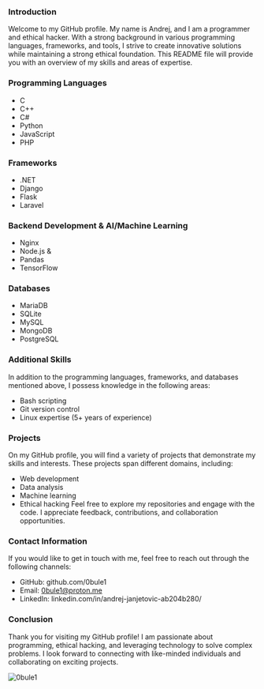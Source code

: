 ### Introduction
Welcome to my GitHub profile. My name is Andrej, and I am a programmer and ethical hacker. With a strong background in various programming languages, frameworks, and tools, I strive to create innovative solutions while maintaining a strong ethical foundation. This README file will provide you with an overview of my skills and areas of expertise.

### Programming Languages
- C
- C++
- C#
- Python
- JavaScript
- PHP

### Frameworks
- .NET
- Django
- Flask
- Laravel

### Backend Development & AI/Machine Learning
- Nginx
- Node.js
&
- Pandas
- TensorFlow

### Databases
- MariaDB
- SQLite
- MySQL
- MongoDB
- PostgreSQL

### Additional Skills
In addition to the programming languages, frameworks, and databases mentioned above, I possess knowledge in the following areas:
- Bash scripting
- Git version control
- Linux expertise (5+ years of experience)

### Projects
On my GitHub profile, you will find a variety of projects that demonstrate my skills and interests. These projects span different domains, including:
- Web development
- Data analysis
- Machine learning
- Ethical hacking
Feel free to explore my repositories and engage with the code. I appreciate feedback, contributions, and collaboration opportunities.

### Contact Information
If you would like to get in touch with me, feel free to reach out through the following channels:
- GitHub: github.com/0bule1
- Email: 0bule1@proton.me
- LinkedIn: linkedin.com/in/andrej-janjetovic-ab204b280/

### Conclusion
Thank you for visiting my GitHub profile! I am passionate about programming, ethical hacking, and leveraging technology to solve complex problems. I look forward to connecting with like-minded individuals and collaborating on exciting projects.

<p><img align="center" src="https://github-readme-stats.vercel.app/api/top-langs?username=0bule1&show_icons=true&theme=dark&locale=en&layout=compact" alt="0bule1" /></p>
